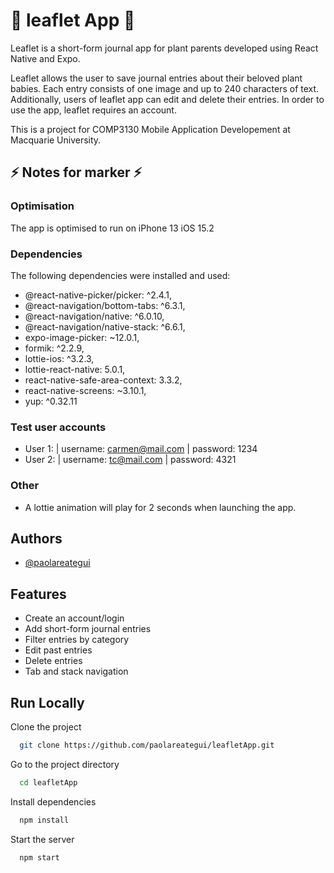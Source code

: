 # 🌱 leaflet App 🌱

Leaflet is a short-form journal app for plant parents developed
using React Native and Expo.

Leaflet allows the user to save journal entries about their
beloved plant babies. Each entry consists of one image
and up to 240 characters of text. Additionally, users of
leaflet app can edit and delete their entries. In order
to use the app, leaflet requires an account.

This is a project for COMP3130 Mobile Application Developement
at Macquarie University.

## ⚡ Notes for marker ⚡

### Optimisation

The app is optimised to run on iPhone 13 iOS 15.2

### Dependencies

The following dependencies were installed and used:

- @react-native-picker/picker: ^2.4.1,
- @react-navigation/bottom-tabs: ^6.3.1,
- @react-navigation/native: ^6.0.10,
- @react-navigation/native-stack: ^6.6.1,
- expo-image-picker: ~12.0.1,
- formik: ^2.2.9,
- lottie-ios: ^3.2.3,
- lottie-react-native: 5.0.1,
- react-native-safe-area-context: 3.3.2,
- react-native-screens: ~3.10.1,
- yup: ^0.32.11

### Test user accounts

- User 1: | username: carmen@mail.com | password: 1234
- User 2: | username: tc@mail.com | password: 4321

### Other

- A lottie animation will play for 2 seconds when launching the app.

## Authors

- [@paolareategui](https://github.com/paolareategui)

## Features

- Create an account/login
- Add short-form journal entries
- Filter entries by category
- Edit past entries
- Delete entries
- Tab and stack navigation

## Run Locally

Clone the project

```bash
  git clone https://github.com/paolareategui/leafletApp.git
```

Go to the project directory

```bash
  cd leafletApp
```

Install dependencies

```bash
  npm install
```

Start the server

```bash
  npm start
```
